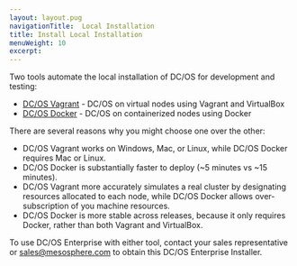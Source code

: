 ```yaml
---
layout: layout.pug
navigationTitle:  Local Installation 
title: Install Local Installation
menuWeight: 10
excerpt:
---
```


Two tools automate the local installation of DC/OS for development and testing:

- [DC/OS Vagrant](https://github.com/dcos/dcos-vagrant/) - DC/OS on virtual nodes using Vagrant and VirtualBox
- [DC/OS Docker](https://github.com/dcos/dcos-docker/) - DC/OS on containerized nodes using Docker

There are several reasons why you might choose one over the other:

- DC/OS Vagrant works on Windows, Mac, or Linux, while DC/OS Docker requires Mac or Linux.
- DC/OS Docker is substantially faster to deploy (~5 minutes vs ~15 minutes).
- DC/OS Vagrant more accurately simulates a real cluster by designating resources allocated to each node, while DC/OS Docker allows over-subscription of you machine resources.
- DC/OS Docker is more stable across releases, because it only requires Docker, rather than both Vagrant and VirtualBox.

To use DC/OS Enterprise with either tool, contact your sales representative or <a href="mailto:sales@mesosphere.com">sales@mesosphere.com</a> to obtain this DC/OS Enterprise Installer.
